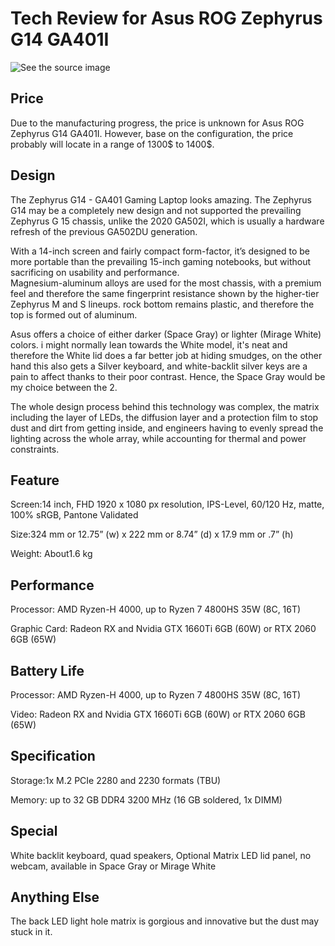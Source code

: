 

# Tech Review for Asus ROG Zephyrus G14 GA401I

![See the source image](https://image-cdn.hypb.st/https%3A%2F%2Fhypebeast.com%2Fimage%2F2020%2F01%2Fasus-rog-zephyrus-g14-gaming-laptop-twtr.jpg?w=960&cbr=1&q=90&fit=max)

## Price
Due to the manufacturing progress, the price is unknown for Asus ROG Zephyrus G14 GA401I. However, base on the configuration, the price probably will locate in a range of 1300$ to 1400$.

## Design
The Zephyrus G14 - GA401 Gaming Laptop looks amazing. The Zephyrus G14 may be a completely new design and not supported the prevailing Zephyrus G 15 chassis, unlike the 2020 GA502I, which is usually a hardware refresh of the previous GA502DU generation.  

With a 14-inch screen and fairly compact form-factor, it’s designed to be more portable than the prevailing 15-inch gaming notebooks, but without sacrificing on usability and performance.  
Magnesium-aluminum alloys are used for the most chassis, with a premium feel and therefore the same fingerprint resistance shown by the higher-tier Zephyrus M and S lineups. rock bottom remains plastic, and therefore the top is formed out of aluminum.

Asus offers a choice of either darker (Space Gray) or lighter (Mirage White) colors. i might normally lean towards the White model, it's neat and therefore the White lid does a far better job at hiding smudges, on the other hand this also gets a Silver keyboard, and white-backlit silver keys are a pain to affect thanks to their poor contrast. Hence, the Space Gray would be my choice between the 2.

The whole design process behind this technology was complex, the matrix including the layer of LEDs, the diffusion layer and a protection film to stop dust and dirt from getting inside, and engineers having to evenly spread the lighting across the whole array, while accounting for thermal and power constraints.

## **Feature**

Screen:14 inch, FHD 1920 x 1080 px resolution, IPS-Level, 60/120 Hz, matte, 100% sRGB, Pantone Validated

Size:324 mm or 12.75” (w) x  222 mm or 8.74” (d) x 17.9 mm or .7” (h)

Weight: About1.6 kg


## **Performance**

Processor: AMD Ryzen-H 4000, up to Ryzen 7 4800HS 35W (8C, 16T)

Graphic Card: Radeon RX and Nvidia GTX 1660Ti 6GB (60W) or RTX 2060 6GB (65W)


## **Battery Life**

Processor: AMD Ryzen-H 4000, up to Ryzen 7 4800HS 35W (8C, 16T)

Video: Radeon RX and Nvidia GTX 1660Ti 6GB (60W) or RTX 2060 6GB (65W)


## **Specification**

Storage:1x M.2 PCIe 2280 and 2230 formats (TBU)

Memory: up to 32 GB DDR4 3200 MHz (16 GB soldered, 1x DIMM)

## Special

White backlit keyboard, quad speakers, Optional Matrix LED lid panel, no webcam, available in Space Gray or Mirage White

## **Anything Else**
The back LED light hole matrix is gorgious and innovative but the dust may stuck in it.
